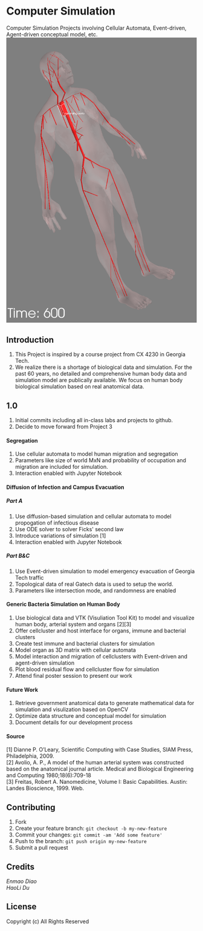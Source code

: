 # Computer Simulation

Computer Simulation Projects involving Cellular Automata, Event-driven, Agent-driven conceptual model, etc.
![Visulization](https://raw.githubusercontent.com/dem123456789/Computer-Simulation/master/Generic%20Bacteria%20Simulation%20on%20Human%20Body/pic/Screen%20Shot%202016-05-14%20at%2012.38.40%20AM.png "Visulization")
## Introduction

1. This Project is inspired by a course project from CX 4230 in Georgia Tech.
2. We realize there is a shortage of biological data and simulation. For the past 60 years, no detailed and comprehensive human body data and simulation model are publically available. We focus on human body biological simulation based on real anatomical data.

## 1.0
1. Initial commits including all in-class labs and projects to github.
2. Decide to move forward from Project 3

#### Segregation
1. Use cellular automata to model human migration and segregation
2. Parameters like size of world MxN and probability of occupation and migration are included for simulation.
3. Interaction enabled with Jupyter Notebook

#### Diffusion of Infection and Campus Evacuation
##### Part A
1. Use diffusion-based simulation and cellular automata to model propogation of infectious disease
2. Use ODE solver to solver Ficks' second law  
3. Introduce variations of simulation [1]
4. Interaction enabled with Jupyter Notebook

##### Part B&C
1. Use Event-driven simulation to model emergency evacuation of Georgia Tech traffic
2. Topological data of real Gatech data is used to setup the world.
3. Parameters like intersection mode, and randomness are enabled

#### Generic Bacteria Simulation on Human Body
1. Use biological data and VTK (Visuliation Tool Kit) to model and visualize human body, arterial system and organs [2][3]
2. Offer cellcluster and host interface for organs, immune and bacterial clusters
3. Create test immune and bacterial clusters for simulation
4. Model organ as 3D matrix with cellular automata
5. Model interaction and migration of cellclusters with Event-driven and agent-driven simulation
6. Plot blood residual flow and cellcluster flow for simulation
7. Attend final poster session to present our work

#### Future Work
1. Retrieve government anatomical data to generate mathematical data for simulation and visulization based on OpenCV
2. Optimize data structure and conceptual model for simulation
3. Document details for our development process

#### Source
[1] Dianne P. O’Leary, Scientific Computing with Case Studies, SIAM Press, Philadelphia, 2009.  
[2] Avolio, A. P., A model of the human arterial system was constructed based on the anatomical journal article. Medical and  Biological Engineering and Computing 1980;18(6):709-18  
[3] Freitas, Robert A. Nanomedicine, Volume I: Basic Capabilities. Austin: Landes Bioscience, 1999. Web.


## Contributing

1. Fork
2. Create your feature branch: `git checkout -b my-new-feature`
3. Commit your changes: `git commit -am 'Add some feature'`
4. Push to the branch: `git push origin my-new-feature`
5. Submit a pull request




## Credits

*Enmao Diao  
HaoLi Du*

## License
Copyright (c) All Rights Reserved
